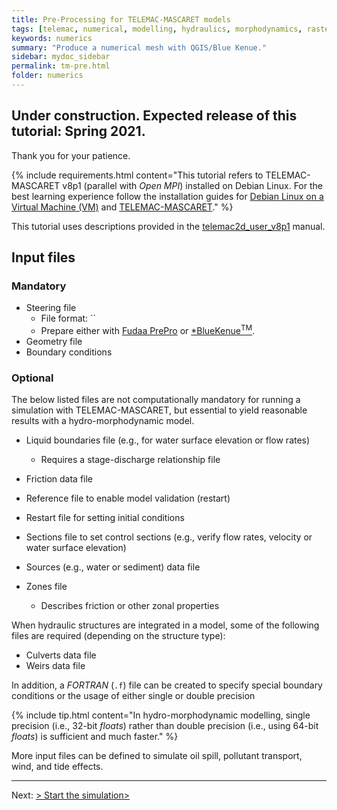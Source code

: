 ```yaml
---
title: Pre-Processing for TELEMAC-MASCARET models
tags: [telemac, numerical, modelling, hydraulics, morphodynamics, raster, shapefile, qgis, hydraulics, tin]
keywords: numerics
summary: "Produce a numerical mesh with QGIS/Blue Kenue."
sidebar: mydoc_sidebar
permalink: tm-pre.html
folder: numerics
---
```


## Under construction. Expected release of this tutorial: Spring 2021.

Thank you for your patience.

{% include requirements.html content="This tutorial refers to TELEMAC-MASCARET v8p1 (parallel with *Open MPI*) installed on Debian Linux. For the best learning experience follow the installation guides for [Debian Linux on a Virtual Machine (VM)](#vm.html) and [TELEMAC-MASCARET](install-telemac.html)." %}

This tutorial uses descriptions provided in the [telemac2d_user_v8p1](http://ot-svn-public:telemac1*@svn.opentelemac.org/svn/opentelemac/tags/v8p1r1/documentation/telemac2d/user/telemac2d_user_v8p1.pdf) manual.

## Input files

### Mandatory

* Steering file 
    + File format: ``
    + Prepare either with [Fudaa PrePro](https://fudaa-project.atlassian.net/wiki/spaces/PREPRO/pages/253165587/How+to+launch+Fudaa-Prepro) or [*BlueKenue<sup>TM</sup>](install-telemac.html#bluekenue).
* Geometry file
* Boundary conditions

### Optional

The below listed files are not computationally mandatory for running a simulation with TELEMAC-MASCARET, but essential to yield reasonable results with a hydro-morphodynamic model.

* Liquid boundaries file (e.g., for water surface elevation or flow rates)
    + Requires a stage-discharge relationship file 

* Friction data file 
* Reference file to enable model validation (restart)
* Restart file for setting initial conditions
* Sections file to set control sections (e.g., verify flow rates, velocity or water surface elevation)
* Sources (e.g., water or sediment) data file
* Zones file
    + Describes friction or other zonal properties

When hydraulic structures are integrated in a model, some of the following files are required (depending on the structure type):

* Culverts data file
* Weirs data file

In addition, a *FORTRAN* (`.f`) file can be created to specify special boundary conditions or the usage of either single or double precision

{% include tip.html content="In hydro-morphodynamic modelling, single precision (i.e., 32-bit *floats*) rather than double precision (i.e., using 64-bit *floats*) is sufficient and much faster." %}

More input files can be defined to simulate oil spill, pollutant transport, wind, and tide effects.


***

Next: [> Start the simulation>](tm-main.html)
